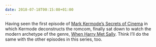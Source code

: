 ```yaml
---
date: 2018-07-18T00:15:08+01:00
---
```

Having seen the first episode of [Mark Kermode’s Secrets of Cinema](https://www.bbc.co.uk/programmes/b0bbn5x8) in which Kermode deconstructs the romcom, finally sat down to watch the modern archetype of the genre, [When Harry Met Sally](https://www.imdb.com/title/tt0098635/). Think I’ll do the same with the other episodes in this series, too.
